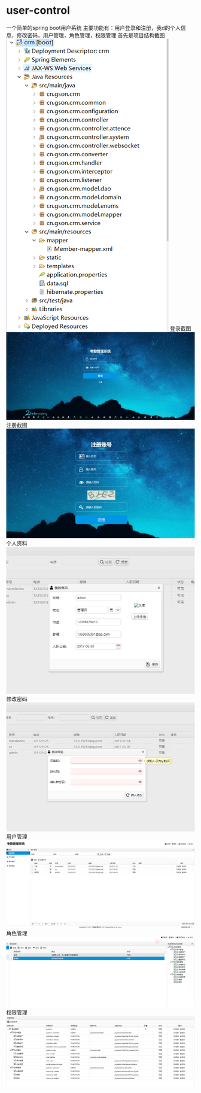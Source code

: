 # user-control
一个简单的spring boot用户系统
主要功能有：用户登录和注册，我d的个人信息，修改密码，用户管理，角色管理，权限管理
首先是项目结构截图<Br/>
![image](https://github.com/mars0520/user-control/blob/master/q8.jpg)
登录截图
![image](https://github.com/mars0520/user-control/blob/master/q1.jpg)
注册截图
![image](https://github.com/mars0520/user-control/blob/master/q7.jpg)
个人资料<Br/>
![image](https://github.com/mars0520/user-control/blob/master/q3.jpg)
修改密码
![image](https://github.com/mars0520/user-control/blob/master/q4.jpg)
用户管理
![image](https://github.com/mars0520/user-control/blob/master/q2.jpg)
角色管理
![image](https://github.com/mars0520/user-control/blob/master/q5.jpg)
权限管理
![image](https://github.com/mars0520/user-control/blob/master/q6.jpg)
